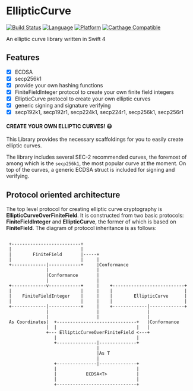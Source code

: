 # EllipticCurve

[![Build Status](https://travis-ci.org/mryu87/EllipticCurve.svg?branch=master)](https://travis-ci.org/mryu87/EllipticCurve)
[![Language](https://img.shields.io/badge/swift-4-orange.svg)](https://swift.org)
[![Platform](https://img.shields.io/badge/platform-ios%20|%20macos-lightgrey.svg)](https://github.com/mryu87/EllipticCurve)
[![Carthage Compatible](https://img.shields.io/badge/Carthage-compatible-green.svg?style=flat)](https://github.com/Carthage/Carthage)


An elliptic curve library written in Swift 4

## Features

- [x] ECDSA
- [x] secp256k1
- [x] provide your own hashing functions
- [x] FiniteFieldInteger protocol to create your own finite field integers
- [x] EllipticCurve protocol to create your own elliptic curves
- [x] generic signing and signature verifying
- [x] secp192k1, secp192r1, secp224k1, secp224r1, secp256k1, secp256r1

#### CREATE YOUR OWN ELLIPTIC CURVES! :smiley:

This Library provides the necessary scaffoldings for you 
to easily create elliptic curves. 

The library includes several SEC-2 recommended curves,
the foremost of among which is the `secp256k1`, the most
popular curve at the moment. On top of the curves, a generic 
ECDSA struct is included for signing and verifying.

## Protocol oriented architecture 

The top level protocol for creating elliptic curve 
cryptography is **EllipticCurveOverFiniteField**. It is constructed from two basic protocols: **FiniteFieldInteger**
and **EllipticCurve**, the former of which is based on **FiniteField**. The diagram of protocol inheritance is as follows:

~~~~
                                                                    
 +--------------------------+                                       
 |                          |                                       
 |        FiniteField       |-----+                                 
 |                          |     |                                 
 +-------------|------------+     |Conformance                      
               |                  |                                 
               |Conformance       |                                 
               |                  |                                 
 +-------------v------------+     |    +---------------------------+
 |                          |     |    |                           |
 |    FiniteFieldInteger    |     |    |        EllipticCurve      |
 |                          |     |    |                           |
 +-------------|------------+     |    +-------------|-------------+
               |                  |                  |              
               |                  |                  |              
 As Coordinates|  +------------------------------+   |Conformance   
               |  |                              |   |              
               +--- EllipticCurveOverFiniteField <---+              
                  |                              |                  
                  +---------------|--------------+                  
                                  |                                 
                                  |As T                             
                                  |                                 
                  +---------------|--------------+                  
                  |                              |                  
                  |           ECDSA<T>           |                  
                  |                              |                  
                  +------------------------------+                                              
~~~~
